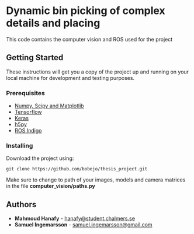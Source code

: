 # Dynamic bin picking of complex details and placing

This code contains the computer vision and ROS used for the project

## Getting Started

These instructions will get you a copy of the project up and running on your local machine for development and testing purposes.

### Prerequisites


* [Numpy, Scipy and Matplotlib](https://www.scipy.org/install.html "Scipy installation")
* [Tensorflow](https://www.tensorflow.org/install/ "Tensorflow installation")
* [Keras](https://keras.io/#installation "Keras installation")
* [h5py](http://docs.h5py.org/en/latest/build.html "h5 installation")
* [ROS Indigo](http://wiki.ros.org/indigo/Installation "ROS installation")

### Installing

Download the project using:

```
git clone https://github.com/bobejo/thesis_project.git
```
Make sure to change to path of your images, models and camera matrices in the file **computer_vision/paths.py**


## Authors

* **Mahmoud Hanafy** - hanafy@student.chalmers.se
* **Samuel Ingemarsson** - samuel.ingemarsson@gmail.com	

